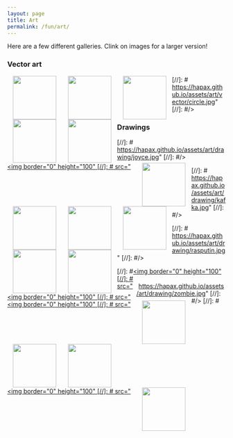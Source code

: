 ```yaml
---
layout: page
title: Art
permalink: /fun/art/
---
```


Here are a few different galleries. Clink on images for a
larger version!

### Vector art

<a href="/assets/art/vector/er=epr.png" style="float: left; margin-left:
10pt; margin-right: 10pt;"><img border="0" height="100"
src="https://hapax.github.io/assets/art/vector/er=epr.png"
/></a>

<a href="/assets/art/vector/eye.jpg" style="float: left; margin-left:
10pt; margin-right: 10pt;"><img border="0" height="100"
src="https://hapax.github.io/assets/art/vector/eye.jpg"
/></a>

<a href="/assets/art/vector/qgcat.png" style="float: left; margin-left:
10pt; margin-right: 10pt;"><img border="0" height="100"
src="https://hapax.github.io/assets/art/vector/qgcat.png"
/></a>

<a href="/assets/art/vector/retro.jpg" style="float: left; margin-left:
10pt; margin-right: 10pt;"><img border="0" height="100"
src="https://hapax.github.io/assets/art/vector/retro.jpg"
/></a>

<a href="/assets/art/vector/vaporwave.jpg" style="float: left; margin-left:
10pt; margin-right: 10pt;"><img border="0" height="100"
src="https://hapax.github.io/assets/art/vector/vaporwave.jpg"
/></a>

[//]: #<a href="/assets/art/vector/circle.jpg" style="float: left; margin-left:
[//]: # 10pt; margin-right: 10pt;"><img border="0" height="100"
[//]: # src="https://hapax.github.io/assets/art/vector/circle.jpg"
[//]: #/></a>

<a href="/assets/art/vector/torquay.png" style="float: left; margin-left:
10pt; margin-right: 10pt;"><img border="0" height="100"
src="https://hapax.github.io/assets/art/vector/torquay.png"
/></a>

### Drawings

<div>
<a href="/assets/art/drawing/antenna.jpg" style="float: left; margin-left:
10pt; margin-right: 10pt;"><img border="0" height="100"
src="https://hapax.github.io/assets/art/drawing/antenna.jpg"
/></a>

<a href="/assets/art/drawing/deaf.jpg" style="float: left; margin-left:
10pt; margin-right: 10pt"><img border="0" height="100"
src="https://hapax.github.io/assets/art/drawing/deaf.jpg"
/></a>

<a href="/assets/art/drawing/felp.jpg" style="float: left; margin-left:
10pt; margin-right: 10pt"><img border="0" height="100"
src="https://hapax.github.io/assets/art/drawing/felp.jpg"
/></a>

<a href="/assets/art/drawing/hat.jpg" style="float: left; margin-left:
10pt; margin-right: 10pt"><img border="0" height="100"
src="https://hapax.github.io/assets/art/drawing/hat.jpg"
/></a>

<a href="/assets/art/drawing/ill.jpg" style="float: left; margin-left:
10pt; margin-right: 10pt"><img border="0" height="100"
src="https://hapax.github.io/assets/art/drawing/ill.jpg"
/></a>

[//]: #<a href="/assets/art/drawing/joyce.jpg" style="float: left; margin-left:
[//]: # 10pt; margin-right: 10pt"><img border="0" height="100"
[//]: # src="https://hapax.github.io/assets/art/drawing/joyce.jpg"
[//]: #/></a>

[//]: #<a href="/assets/art/drawing/kafka.jpg" style="float: left; margin-left:
[//]: # 10pt; margin-right: 10pt"><img border="0" height="100"
[//]: # src="https://hapax.github.io/assets/art/drawing/kafka.jpg"
[//]: #/></a>

<a href="/assets/art/drawing/laugh.jpg" style="float: left; margin-left:
10pt; margin-right: 10pt"><img border="0" height="100"
src="https://hapax.github.io/assets/art/drawing/laugh.jpg"
/></a>

<a href="/assets/art/drawing/morrissey.jpg" style="float: left; margin-left:
10pt; margin-right: 10pt"><img border="0" height="100"
src="https://hapax.github.io/assets/art/drawing/morrissey.jpg"
/></a>

<a href="/assets/art/drawing/rabbit.jpg" style="float: left; margin-left:
10pt; margin-right: 10pt"><img border="0" height="100"
src="https://hapax.github.io/assets/art/drawing/rabbit.jpg"
/></a>

[//]: #<a href="/assets/art/drawing/rasputin.jpg" style="float: left; margin-left:
[//]: # 10pt; margin-right: 10pt"><img border="0" height="100"
[//]: # src="https://hapax.github.io/assets/art/drawing/rasputin.jpg"
[//]: #/></a>

<a href="/assets/art/drawing/siouxsie.jpg" s style="float: left; margin-left:
10pt; margin-right: 10pt"><img border="0" height="100"
src="https://hapax.github.io/assets/art/drawing/siouxsie.jpg"
/></a>

[//]: #<a href="/assets/art/drawing/zombie.jpg" style="margin-left:
[//]: # 10pt; margin-right: 10pt"><img border="0" height="100"
[//]: # src="https://hapax.github.io/assets/art/drawing/zombie.jpg"
[//]: #/></a>
[//]: #</div>

<br/><br/>
<br/><br/>
